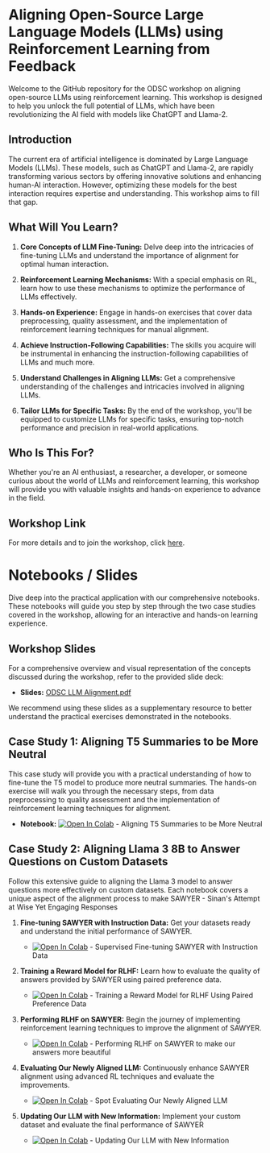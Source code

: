 # Aligning Open-Source Large Language Models (LLMs) using Reinforcement Learning from Feedback

Welcome to the GitHub repository for the ODSC workshop on aligning open-source LLMs using reinforcement learning. This workshop is designed to help you unlock the full potential of LLMs, which have been revolutionizing the AI field with models like ChatGPT and Llama-2. 

## Introduction

The current era of artificial intelligence is dominated by Large Language Models (LLMs). These models, such as ChatGPT and Llama-2, are rapidly transforming various sectors by offering innovative solutions and enhancing human-AI interaction. However, optimizing these models for the best interaction requires expertise and understanding. This workshop aims to fill that gap.

## What Will You Learn?

1. **Core Concepts of LLM Fine-Tuning:** Delve deep into the intricacies of fine-tuning LLMs and understand the importance of alignment for optimal human interaction.

2. **Reinforcement Learning Mechanisms:** With a special emphasis on RL, learn how to use these mechanisms to optimize the performance of LLMs effectively.

3. **Hands-on Experience:** Engage in hands-on exercises that cover data preprocessing, quality assessment, and the implementation of reinforcement learning techniques for manual alignment.

4. **Achieve Instruction-Following Capabilities:** The skills you acquire will be instrumental in enhancing the instruction-following capabilities of LLMs and much more.

5. **Understand Challenges in Aligning LLMs:** Get a comprehensive understanding of the challenges and intricacies involved in aligning LLMs.

6. **Tailor LLMs for Specific Tasks:** By the end of the workshop, you'll be equipped to customize LLMs for specific tasks, ensuring top-notch performance and precision in real-world applications.

## Who Is This For?

Whether you're an AI enthusiast, a researcher, a developer, or someone curious about the world of LLMs and reinforcement learning, this workshop will provide you with valuable insights and hands-on experience to advance in the field.

## Workshop Link

For more details and to join the workshop, click [here](https://odsc.com/speakers/aligning-open-source-llms-using-reinforcement-learning-from-feedback/).

# Notebooks / Slides

Dive deep into the practical application with our comprehensive notebooks. These notebooks will guide you step by step through the two case studies covered in the workshop, allowing for an interactive and hands-on learning experience.

## Workshop Slides

For a comprehensive overview and visual representation of the concepts discussed during the workshop, refer to the provided slide deck:

- **Slides:** [ODSC LLM Alignment.pdf](./ODSC%20-%20LLM%20Alignment.pdf)

We recommend using these slides as a supplementary resource to better understand the practical exercises demonstrated in the notebooks.


## Case Study 1: Aligning T5 Summaries to be More Neutral

This case study will provide you with a practical understanding of how to fine-tune the T5 model to produce more neutral summaries. The hands-on exercise will walk you through the necessary steps, from data preprocessing to quality assessment and the implementation of reinforcement learning techniques for alignment.

- **Notebook:** [![Open In Colab](https://colab.research.google.com/assets/colab-badge.svg)](https://colab.research.google.com/drive/1wG8lv6drn872HNZHrT7V9kl6JIF1SXpr?usp=sharing) - Aligning T5 Summaries to be More Neutral

## Case Study 2: Aligning Llama 3 8B to Answer Questions on Custom Datasets

Follow this extensive guide to aligning the Llama 3 model to answer questions more effectively on custom datasets. Each notebook covers a unique aspect of the alignment process to make SAWYER - Sinan's Attempt at Wise Yet Engaging Responses

1. **Fine-tuning SAWYER with Instruction Data:** Get your datasets ready and understand the initial performance of SAWYER.
   - [![Open In Colab](https://colab.research.google.com/assets/colab-badge.svg)](https://colab.research.google.com/drive/1gN7jsUFQTPAj5uFrq06HcSLQSZzT7hZz?usp=sharing) - Supervised Fine-tuning SAWYER with Instruction Data
   
2. **Training a Reward Model for RLHF:** Learn how to evaluate the quality of answers provided by SAWYER using paired preference data.
   - [![Open In Colab](https://colab.research.google.com/assets/colab-badge.svg)](https://colab.research.google.com/drive/1bVjTzOjXCOM8J6tzgt3LK-D0K-yGWzyI?usp=sharing) - Training a Reward Model for RLHF Using Paired Preference Data
   
3. **Performing RLHF on SAWYER:** Begin the journey of implementing reinforcement learning techniques to improve the alignment of SAWYER.
   - [![Open In Colab](https://colab.research.google.com/assets/colab-badge.svg)](https://colab.research.google.com/drive/1QR_Xf1GsOyChYzReg_JHxsBTrMZ0Vwz6?usp=sharing) - Performing RLHF on SAWYER to make our answers more beautiful
   
4. **Evaluating Our Newly Aligned LLM:** Continuously enhance SAWYER alignment using advanced RL techniques and evaluate the improvements.
   - [![Open In Colab](https://colab.research.google.com/assets/colab-badge.svg)](https://colab.research.google.com/drive/1xUrIbqyKoEjxNyjNI6iuYuSNMyksypEO?usp=sharing) - Spot Evaluating Our Newly Aligned LLM
   
5. **Updating Our LLM with New Information:** Implement your custom dataset and evaluate the final performance of SAWYER
   - [![Open In Colab](https://colab.research.google.com/assets/colab-badge.svg)](https://colab.research.google.com/drive/12JeS96SVLIyY06bzJs96B5PdTt1Pga06?usp=sharing) - Updating Our LLM with New Information

